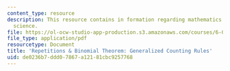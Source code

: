 ```yaml
---
content_type: resource
description: This resource contains in formation regarding mathematics for computer
  science.
file: https://ol-ocw-studio-app-production.s3.amazonaws.com/courses/6-042j-mathematics-for-computer-science-spring-2015/de0236b7ddd07867a12181cbc9257768_MIT6_042JS16_Generalized.pdf
file_type: application/pdf
resourcetype: Document
title: 'Repetitions & Binomial Theorem: Generalized Counting Rules'
uid: de0236b7-ddd0-7867-a121-81cbc9257768
---
```

